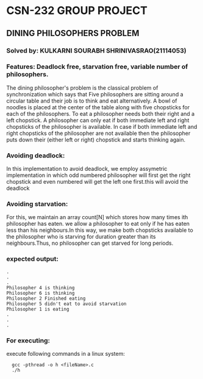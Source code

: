  # CSN-232 GROUP PROJECT
 ##    DINING PHILOSOPHERS PROBLEM
 ### Solved by: KULKARNI SOURABH SHRINIVASRAO(21114053)

 ### Features: **Deadlock free, starvation free, variable number of philosophers.**

The dining philosopher's problem is the classical problem of synchronization which says that Five philosophers are sitting around a circular table and their job is to think and eat alternatively. A bowl of noodles is placed at the center of the table along with five chopsticks for each of the philosophers. To eat a philosopher needs both their right and a left chopstick. A philosopher can only eat if both immediate left and right chopsticks of the philosopher is available. In case if both immediate left and right chopsticks of the philosopher are not available then the philosopher puts down their (either left or right) chopstick and starts thinking again.
### Avoiding deadlock:
  In this implementation to avoid deadlock, we employ assymetric implementation in which odd numbered philosopher will first get the right chopstick and even numbered will get the left one first.this will avoid the deadlock

### Avoiding starvation:
 For this, we maintain an array count[N] which stores how many times ith philosopher has eaten. we allow a philosopher to eat only if he has eaten less than his neighbours.In this way, we make both chopsticks available to the philosopher who is starving for duration greater than its neighbours.Thus, no philosopher can get starved for long periods.

 ### expected output:
   ```
   .
   .
   .
   Philosopher 4 is thinking
Philosopher 6 is thinking 
Philosopher 2 Finished eating
Philosopher 5 didn't eat to avoid starvation
Philosopher 1 is eating 
.
.
.
```

### For executing:
execute following commands in a linux system:
```
  gcc -pthread -o h <fileName>.c
  ./h

  ```
